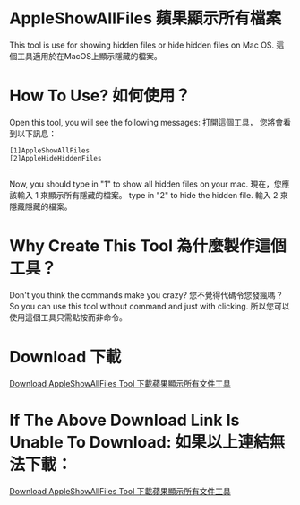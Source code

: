 # AppleShowAllFiles 蘋果顯示所有檔案
This tool is use for showing hidden files or hide hidden files on Mac OS.
這個工具適用於在MacOS上顯示隱藏的檔案。
# How To Use? 如何使用？
Open this tool, you will see the following messages:
打開這個工具， 您將會看到以下訊息：
```
[1]AppleShowAllFiles
[2]AppleHideHiddenFiles
_
```
Now, you should type in "1" to show all hidden files on your mac.
現在，您應該輸入 1 來顯示所有隱藏的檔案。
type in "2" to hide the hidden file.
輸入 2 來隱藏隱藏的檔案。
# Why Create This Tool 為什麼製作這個工具？
Don't you think the commands make you crazy?
您不覺得代碼令您發瘋嗎？
So you can use this tool without command and just with clicking.
所以您可以使用這個工具只需點按而非命令。
# Download 下載
[Download AppleShowAllFiles Tool 下載蘋果顯示所有文件工具](https://github.com/brianwong1103/AppleShowAllFiles/blob/Downloads/AppleShowAllFiles?raw=true)
# If The Above Download Link Is Unable To Download: 如果以上連結無法下載：
[Download AppleShowAllFiles Tool 下載蘋果顯示所有文件工具](https://github.com/brianwong1103/AppleShowAllFiles/tree/Downloads)
